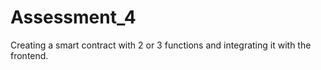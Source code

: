 # Assessment_4
Creating a smart contract with 2 or 3 functions and integrating it with the frontend.
